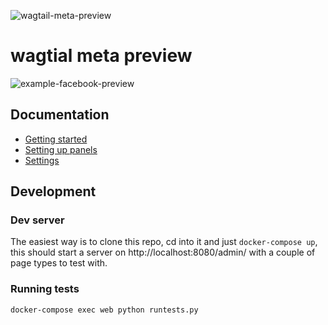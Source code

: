 ![wagtail-meta-preview](https://github.com/rinti/wagtail-meta-preview/workflows/wagtail-meta-preview/badge.svg)

# wagtial meta preview

![example-facebook-preview](https://raw.githubusercontent.com/rinti/wagtail-meta-preview/master/docs/img/facebook-preview-example.PNG)

## Documentation

- [Getting started](./docs/1-getting-started.md)
- [Setting up panels](./docs/2-setting-up-panels.md)
- [Settings](./docs/3-settings.md)

## Development

### Dev server

The easiest way is to clone this repo, cd into it and just `docker-compose up`, this should
start a server on http://localhost:8080/admin/ with a couple of page types to test with.

### Running tests

`docker-compose exec web python runtests.py`
